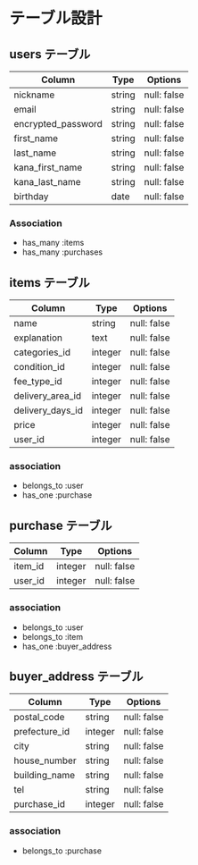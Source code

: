 # テーブル設計

## users テーブル

| Column             | Type    | Options     |
| ------------------ | ------- | ------------|
| nickname           | string  | null: false |
| email              | string  | null: false |
| encrypted_password | string  | null: false |
| first_name         | string  | null: false |
| last_name          | string  | null: false |
| kana_first_name    | string  | null: false |
| kana_last_name     | string  | null: false |
| birthday           | date    | null: false |


### Association

- has_many :items
- has_many :purchases


## items テーブル

| Column           | Type     | Options     |
| ---------------- | -------- | ------------|
| name             | string   | null: false |
| explanation      | text     | null: false |
| categories_id    | integer  | null: false |
| condition_id     | integer  | null: false |
| fee_type_id      | integer  | null: false |
| delivery_area_id | integer  | null: false |
| delivery_days_id | integer  | null: false |
| price            | integer  | null: false |
| user_id          | integer  | null: false |

### association

- belongs_to :user
- has_one :purchase


## purchase テーブル

| Column          | Type     | Options     |
| --------------- | -------- | ------------|
| item_id         | integer  | null: false |
| user_id         | integer  | null: false |

### association

- belongs_to :user
- belongs_to :item
- has_one :buyer_address


## buyer_address テーブル

| Column           | Type     | Options     |
| ---------------- | -------- | ------------|
| postal_code      | string   | null: false |
| prefecture_id    | integer  | null: false |
| city             | string   | null: false |
| house_number     | string   | null: false |
| building_name    | string   | null: false |
| tel              | string   | null: false |
| purchase_id      | integer  | null: false |


### association

- belongs_to :purchase
